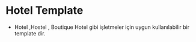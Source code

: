 # Hotel Template
- Hotel ,Hostel , Boutique Hotel gibi işletmeler için uygun kullanılabilir bir template dir.

